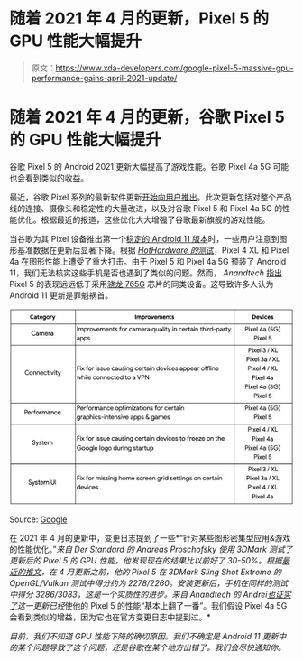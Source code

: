 # 随着 2021 年 4 月的更新，Pixel 5 的 GPU 性能大幅提升

> 原文：<https://www.xda-developers.com/google-pixel-5-massive-gpu-performance-gains-april-2021-update/>

# 随着 2021 年 4 月的更新，谷歌 Pixel 5 的 GPU 性能大幅提升

谷歌 Pixel 5 的 Android 2021 更新大幅提高了游戏性能。谷歌 Pixel 4a 5G 可能也会看到类似的收益。

最近，谷歌 Pixel 系列的最新软件更新[开始向用户推出](https://www.xda-developers.com/android-april-2021-security-update/)。此次更新包括对整个产品线的连接、摄像头和稳定性的大量改进，以及对谷歌 Pixel 5 和 Pixel 4a 5G 的性能优化。根据最近的报道，这些优化大大增强了谷歌最新旗舰的游戏性能。

当谷歌为其 Pixel 设备推出第一个[稳定的 Android 11 版本](https://www.xda-developers.com/android-11-update-tracker/)时，一些用户注意到图形基准数据在更新后显著下降。根据 [*HotHardware 的*测试](https://hothardware.com/news/android-11-performance-degradation)，Pixel 4 XL 和 Pixel 4a 在图形性能上遭受了重大打击。由于 Pixel 5 和 Pixel 4a 5G 预装了 Android 11，我们无法核实这些手机是否也遇到了类似的问题。然而， *Anandtech* [指出](https://www.anandtech.com/show/16442/the-google-pixel-5-a-minireview/3)Pixel 5 的表现远远低于采用[骁龙 765G](https://www.xda-developers.com/tag/qualcomm-snapdragon-765g/) 芯片的同类设备。这导致许多人认为 Android 11 更新是罪魁祸首。

 <picture>![Pixel April 2021 Functional Update](img/f975551a2c0c990032f1db423312bc43.png)</picture> 

Source: [Google](https://support.google.com/pixelphone/thread/105130965)

在 2021 年 4 月的更新中，变更日志提到了一些*“针对某些图形密集型应用&游戏的性能优化。”*来自 *Der Standard* 的 Andreas Proschofsky 使用 3DMark 测试了更新后的 Pixel 5 的 GPU 性能，他发现现在的结果比以前好了 30-50%。根据[最近的推文](https://twitter.com/suka_hiroaki/status/1379153849559179264)，在 4 月更新之前，他的 Pixel 5 在 3DMark Sling Shot Extreme 的 OpenGL/Vulkan 测试中得分约为 2278/2260。安装更新后，手机在同样的测试中得分 3286/3083，这是一个实质性的进步。来自 *Anandtech* 的 Andrei[也证实了](https://twitter.com/andreif7/status/1379143336943058952)这一更新已经*使他的 Pixel 5 的性能“基本上翻了一番”。我们假设 Pixel 4a 5G 会看到类似的增益，因为它也在官方变更日志中提到过。*

 *目前，我们不知道 GPU 性能下降的确切原因。我们不确定是 Android 11 更新中的某个问题导致了这个问题，还是谷歌在某个地方出错了。我们会尽快通知你。*